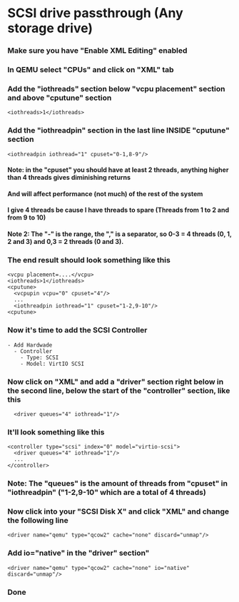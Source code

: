 # SCSI drive passthrough (Any storage drive)

### Make sure you have "Enable XML Editing" enabled

### In QEMU select "CPUs" and click on "XML" tab

### Add the "iothreads" section below "vcpu placement" section and above "cputune" section
    <iothreads>1</iothreads>

### Add the "iothreadpin" section in the last line INSIDE "cputune" section
    <iothreadpin iothread="1" cpuset="0-1,8-9"/>

#### Note: in the "cpuset" you should have at least 2 threads, anything higher than 4 threads gives diminishing returns
#### And will affect performance (not much) of the rest of the system
#### I give 4 threads be cause I have threads to spare (Threads from 1 to 2 and from 9 to 10)
#### Note 2: The "-" is the range, the "," is a separator, so 0-3 = 4 threads (0, 1, 2 and 3) and 0,3 = 2 threads (0 and 3).

### The end result should look something like this
    <vcpu placement=....</vcpu>
    <iothreads>1</iothreads>
    <cputune>
      <vcpupin vcpu="0" cpuset="4"/>
      ...
      <iothreadpin iothread="1" cpuset="1-2,9-10"/>
    <cputune>

### Now it's time to add the SCSI Controller
    - Add Hardwade
      - Controller
        - Type: SCSI
        - Model: VirtIO SCSI

### Now click on "XML" and add a "driver" section right below in the second line, below the start of the "controller" section, like this
      <driver queues="4" iothread="1"/>

### It'll look something like this
    <controller type="scsi" index="0" model="virtio-scsi">
      <driver queues="4" iothread="1"/>
      ...
    </controller>

### Note: The "queues" is the amount of threads from "cpuset" in "iothreadpin" ("1-2,9-10" which are a total of 4 threads)

### Now click into your "SCSI Disk X" and click "XML" and change the following line
    <driver name="qemu" type="qcow2" cache="none" discard="unmap"/>

### Add io="native" in the "driver" section"
    <driver name="qemu" type="qcow2" cache="none" io="native" discard="unmap"/>

### Done
